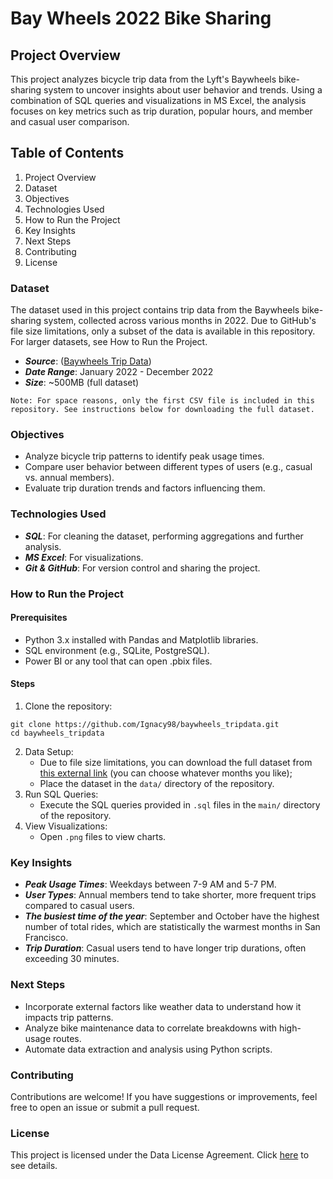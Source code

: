 # Bay Wheels 2022 Bike Sharing

## Project Overview
This project analyzes bicycle trip data from the Lyft's Baywheels bike-sharing system to uncover insights about user behavior and trends. Using a combination of SQL queries and visualizations in MS Excel, the analysis focuses on key metrics such as trip duration, popular hours, and member and casual user comparison.

## Table of Contents

1. Project Overview
2. Dataset
3. Objectives
4. Technologies Used
5. How to Run the Project
6. Key Insights
7. Next Steps
8. Contributing
9. License

### Dataset

The dataset used in this project contains trip data from the Baywheels bike-sharing system, collected across various months in 2022. Due to GitHub's file size limitations, only a subset of the data is available in this repository. For larger datasets, see How to Run the Project.

- ***Source***: ([Baywheels Trip Data](https://s3.amazonaws.com/baywheels-data/index.html))  
- ***Date Range***: January 2022 - December 2022  
- ***Size***: ~500MB (full dataset)  

```Note: For space reasons, only the first CSV file is included in this repository. See instructions below for downloading the full dataset.```

### Objectives

- Analyze bicycle trip patterns to identify peak usage times.
- Compare user behavior between different types of users (e.g., casual vs. annual members).
- Evaluate trip duration trends and factors influencing them.
  
### Technologies Used
- ***SQL***: For cleaning the dataset, performing aggregations and further analysis.
- ***MS Excel***: For visualizations.
- ***Git & GitHub***: For version control and sharing the project.

### How to Run the Project
#### Prerequisites
- Python 3.x installed with Pandas and Matplotlib libraries.
- SQL environment (e.g., SQLite, PostgreSQL).
- Power BI or any tool that can open .pbix files.
#### Steps
1. Clone the repository:
```
git clone https://github.com/Ignacy98/baywheels_tripdata.git
cd baywheels_tripdata
```
2. Data Setup:
   - Due to file size limitations, you can download the full dataset from [this external link](https://s3.amazonaws.com/baywheels-data/index.html) (you can choose whatever months you like);
   - Place the dataset in the ```data/``` directory of the repository.
3. Run SQL Queries:
   - Execute the SQL queries provided in ```.sql``` files in the ```main/``` directory of the repository.
4. View Visualizations:
   - Open ```.png``` files to view charts. 

### Key Insights

- ***Peak Usage Times***: Weekdays between 7-9 AM and 5-7 PM.
- ***User Types***: Annual members tend to take shorter, more frequent trips compared to casual users.
- ***The busiest time of the year***: September and October have the highest number of total rides, which are statistically the warmest months in San Francisco.
- ***Trip Duration***: Casual users tend to have longer trip durations, often exceeding 30 minutes.

### Next Steps

- Incorporate external factors like weather data to understand how it impacts trip patterns.
- Analyze bike maintenance data to correlate breakdowns with high-usage routes.
- Automate data extraction and analysis using Python scripts.

### Contributing
Contributions are welcome! If you have suggestions or improvements, feel free to open an issue or submit a pull request.

### License
This project is licensed under the Data License Agreement. Click [here](https://baywheels-assets.s3.amazonaws.com/data-license-agreement.html) to see details.

